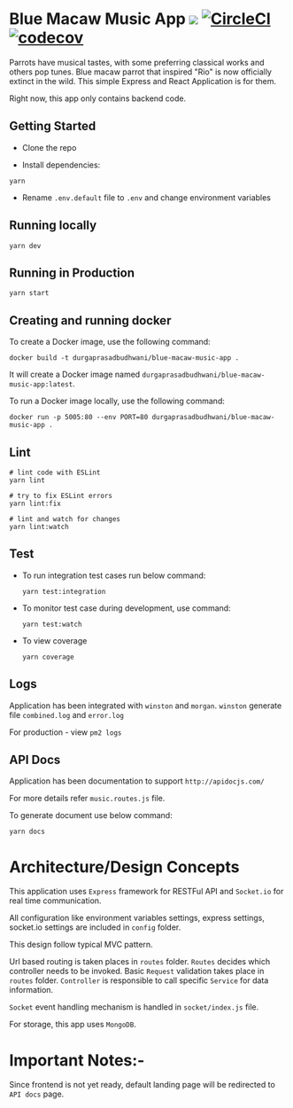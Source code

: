# Blue Macaw Music App [![](https://images.microbadger.com/badges/version/durgaprasadbudhwani/blue-macaw-music-app.svg)](https://microbadger.com/images/durgaprasadbudhwani/blue-macaw-music-app "Get your own version badge on microbadger.com") [![CircleCI](https://circleci.com/gh/Durgaprasad-Budhwani/blue-macaw-music-app.svg?style=svg)](https://circleci.com/gh/Durgaprasad-Budhwani/blue-macaw-music-app) [![codecov](https://codecov.io/gh/Durgaprasad-Budhwani/blue-macaw-music-app/branch/master/graph/badge.svg)](https://codecov.io/gh/Durgaprasad-Budhwani/blue-macaw-music-app)

Parrots have musical tastes, with some preferring classical works and others pop tunes.
Blue macaw parrot that inspired "Rio" is now officially extinct in the wild. 
This simple Express and React Application is for them.

Right now, this app only contains backend code.

## Getting Started

- Clone the repo

- Install dependencies:

``yarn``

- Rename `.env.default` file to `.env` and change environment variables


## Running locally

```yarn dev```

## Running in Production

```yarn start```

## Creating and running docker

To create a Docker image, use the following command:

    docker build -t durgaprasadbudhwani/blue-macaw-music-app .

It will create a Docker image named `durgaprasadbudhwani/blue-macaw-music-app:latest`.

To run a Docker image locally, use the following command:

    docker run -p 5005:80 --env PORT=80 durgaprasadbudhwani/blue-macaw-music-app .
    
## Lint

```
# lint code with ESLint
yarn lint

# try to fix ESLint errors
yarn lint:fix

# lint and watch for changes
yarn lint:watch
```

## Test

- To run integration test cases run below command:

    ```yarn test:integration```

 
- To monitor test case during development, use command:

    ```yarn test:watch```

- To view coverage

    ```yarn coverage```

## Logs

Application has been integrated with `winston` and `morgan`.
`winston` generate file `combined.log` and `error.log`

For production - view `pm2 logs`


## API Docs

Application has been documentation to support `http://apidocjs.com/`

For more details refer `music.routes.js` file.

To generate document use below command:

```yarn docs```

# Architecture/Design Concepts

This application uses `Express` framework for RESTFul API and `Socket.io` for real time communication. 

All configuration like environment variables settings, express settings, socket.io settings are included in `config` folder. 

This design follow typical MVC pattern. 

Url based routing is taken places in `routes` folder. `Routes` decides which controller needs to be invoked. Basic `Request` validation takes place in `routes` folder.
`Controller` is responsible to call specific `Service` for data information.

`Socket` event handling mechanism is handled in `socket/index.js` file. 

For storage, this app uses `MongoDB`.


# Important Notes:- 

Since frontend is not yet ready, default landing page will be redirected to `API docs` page.




    

